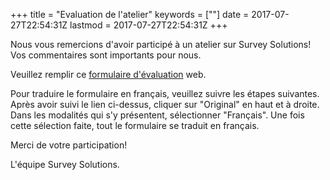 +++
title = "Evaluation de l'atelier"
keywords = [""]
date = 2017-07-27T22:54:31Z
lastmod = 2017-07-27T22:54:31Z
+++

Nous vous remercions d'avoir participé à un atelier sur Survey
Solutions! Vos commentaires sont importants pour nous.  
  
Veuillez remplir ce [formulaire
d'évaluation](https://tce.mysurvey.solutions/WebInterview/4/Start)
web.  
  
Pour traduire le formulaire en français, veuillez suivre les étapes
suivantes. Après avoir suivi le lien ci-dessus, cliquer sur "Original"
en haut et à droite. Dans les modalités qui s'y présentent, sélectionner
"Français". Une fois cette sélection faite, tout le formulaire se
traduit en français.  
  
Merci de votre participation!  
  
L'équipe Survey Solutions.
